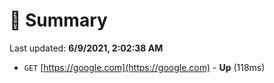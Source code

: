 # 📖 Summary
Last updated: **6/9/2021, 2:02:38 AM**

- `GET` [https://google.com](https://google.com) - **Up** (118ms)
